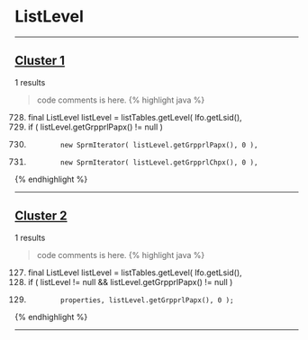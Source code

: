 # ListLevel

***

## [Cluster 1](./1)
1 results
> code comments is here.
{% highlight java %}
728. final ListLevel listLevel = listTables.getLevel( lfo.getLsid(),
732. if ( listLevel.getGrpprlPapx() != null )
736.             new SprmIterator( listLevel.getGrpprlPapx(), 0 ),
744.             new SprmIterator( listLevel.getGrpprlChpx(), 0 ),
{% endhighlight %}

***

## [Cluster 2](./2)
1 results
> code comments is here.
{% highlight java %}
127. final ListLevel listLevel = listTables.getLevel( lfo.getLsid(),
130. if ( listLevel != null && listLevel.getGrpprlPapx() != null )
133.             properties, listLevel.getGrpprlPapx(), 0 );
{% endhighlight %}

***

